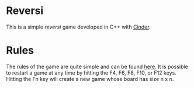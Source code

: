 # Reversi

This is a simple *reversi* game developed in C++ with [Cinder](http://libcinder.org/).

# Rules

The rules of the game are quite simple and can be found [here](http://en.wikipedia.org/wiki/Reversi#Rules). It is possible to restart a game at any time by hitting the F4, F6, F8, F10, or F12 keys. Hitting the Fn key will create a new game whose board has size n x n.
